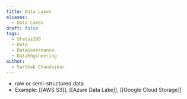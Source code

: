 ```yaml
---
title: Data Lakes
aliases:
  - Data Lakes
draft: false
tags:
  - Status200
  - Data
  - DataGovernance
  - DataEngineering
author:
  - Sarthak Chandajkar
---
```

 - raw or semi-structured data
 - Example: [[AWS S3]], [[Azure Data Lake]], [[Google Cloud Storage]]
